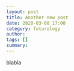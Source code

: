 ```yaml
---
layout: post
title: Another new post
date: 2020-03-08 17:00
category: futurology
author: 
tags: []
summary: 
---
```


blabla